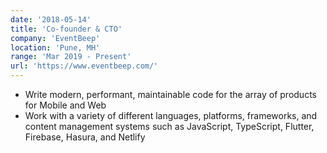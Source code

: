 ```yaml
---
date: '2018-05-14'
title: 'Co-founder & CTO'
company: 'EventBeep'
location: 'Pune, MH'
range: 'Mar 2019 - Present'
url: 'https://www.eventbeep.com/'
---
```


- Write modern, performant, maintainable code for the array of products for Mobile and Web
- Work with a variety of different languages, platforms, frameworks, and content management systems such as JavaScript, TypeScript, Flutter, Firebase, Hasura, and Netlify
